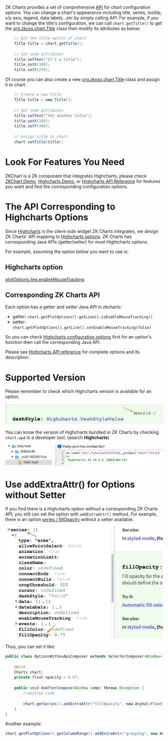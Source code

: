 

ZK Charts provides a set of comprehensive
[API](http://www.zkoss.org/javadoc/latest/zkcharts/) for chart
configuration options. You can change a chart's appearance including
title, series, tooltip, x/y axis, legend, data labels...etc by simply
calling API. For example, if you want to change the title's
configuration, we can call `chart.getTitle()` to get the
[org.zkoss.chart.Title](https://www.zkoss.org/javadoc/latest/zkcharts/org/zkoss/chart/Title.html) class then
modify its attributes as below:

```java
    // Get the title option of chart
    Title title = chart.getTitle();

    // Set some attributes
    title.setText("It's a title");
    title.setX(100);
    title.setY(250);
```

Of course you can also create a new
[org.zkoss.chart.Title](https://www.zkoss.org/javadoc/latest/zkcharts/org/zkoss/chart/Title.html) class and
assign it to chart:

```java
    // Create a new Title
    Title title = new Title();

    // Set some attributes
    title.setText("Yet another title");
    title.setX(200);
    title.setY(400);

    // Assign title to chart
    chart.setTitle(title);
```

# Look For Features You Need

ZKChart is a ZK component that integrates Highcharts, please check
[ZKChart Demo](https://www.zkoss.org/zkchartsdemo), [Highcharts Demo](https://www.highcharts.com/demo), or [Highcharts API Reference](https://api.highcharts.com/highcharts/) for features you want
and find the corresponding configuration options.

# The API Corresponding to Highcharts Options

Since [Highcharts](http://highcharts.com) is the client-side widget ZK
Charts integrates, we design ZK Charts' API mapping to [Highcharts options](https://api.highcharts.com/highcharts/). ZK Charts has
corresponding Java APIs (getter/setter) for most Hightcharts options.

For example, assuming the option below you want to use is:

## Highcharts option

[plotOptions.line.enableMouseTracking](http://api.highcharts.com/highcharts/plotOptions.line.enableMouseTracking)

## Corresponding ZK Charts API

Each option has a getter and setter Java API in zkcharts:

- getter: `chart.getPlotOptions().getLine().isEnableMouseTracking()`
- setter:
  `chart.getPlotOptions().getLine().setEnableMouseTracking(false)`

So you can check [Highcharts configuration options](http://api.highcharts.com/highcharts/) first for an option's
function then call the corresponding Java API.

Please see [Highcharts API reference](https://api.highcharts.com/highcharts/) for complete options and its description.

# Supported Version

Please remember to check which Highcharts version is available for an
option.



![](images/zkcharts-essentials-apiVersion.jpg)


You can know the version of Highcharts bundled in ZK Charts by checking
`chart.wpd` in a developer tool. (search **Highcharts**)



![](images/zkcharts-essentials-highchartsVersion.png)


# Use addExtraAttr() for Options without Setter

If you find there is a Highcharts option without a corresponding ZK
Charts API, you still can set the option with `addExtraAttr()` method.
For example, there is an option [series / fillOpacity](http://api.highcharts.com/highcharts/series%3Carea%3E.fillOpacity)
without a setter available.

![](images/zkcharts-essentials-fillOpacity.png)

Thus, you can set it like:

```java
public class OptionsWithouApiComposer extends SelectorComposer<Window> {

    @Wire
    Charts chart;
    private float opacity = 0.5f;

    public void doAfterCompose(Window comp) throws Exception {
        //omitted code
 
        chart.getSeries().addExtraAttr("fillOpacity", new AnyVal<Float>(opacity));
    }
}
```

Another example:

```java
chart.getPlotOptions().getColumnRange().addExtraAttr("grouping", new AnyVal<Boolean>(false));
```
